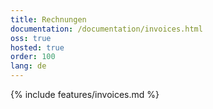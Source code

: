 ```yaml
---
title: Rechnungen
documentation: /documentation/invoices.html
oss: true
hosted: true
order: 100
lang: de
---
```


{% include features/invoices.md %}
